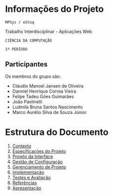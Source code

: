 # Informações do Projeto
`MPSys / eStoq`  

Trabalho Interdisciplinar - Aplicações Web

`CIÊNCIA DA COMPUTAÇÃO`

`1º PERÍODO`

## Participantes

Os membros do grupo são: 
- Cláudio Manoel Jansen de Oliveira
- Danniel Henrique Correa Vieira
- Felipe Tadeu Góes Guimarães
- João Paolinelli
- Ludmila Bruna Santos Nascimento
- Marco Aurélio Silva de Souza Júnior

# Estrutura do Documento

1. [Contexto](1-Contexto.md)
2. [Especificações do Projeto](2-Especificação.md)
3. [Projeto da Interface](3-Interface.md)
4. [Gestão de Configuração](4-Gestão-Configuração.md)
5. [Gerenciamento de Projeto](5-Gerenciamento-Projeto.md)
6. [Implementação](6-Implementação.md)
7. [Testes e Avaliação](7-Testes.md)
8. [Referências](8-Referências.md)
9. [Apresentação](9-Apresentação.md)